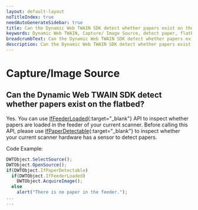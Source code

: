 ```yaml
---
layout: default-layout
noTitleIndex: true
needAutoGenerateSidebar: true
title: Can the Dynamic Web TWAIN SDK detect whether papers exist on the flatbed?
keywords: Dynamic Web TWAIN, Capture/ Image Source, detect paper, flatbed
breadcrumbText: Can the Dynamic Web TWAIN SDK detect whether papers exist on the flatbed?
description: Can the Dynamic Web TWAIN SDK detect whether papers exist on the flatbed?
---
```


# Capture/Image Source

## Can the Dynamic Web TWAIN SDK detect whether papers exist on the flatbed?

Yes. You can use [IfFeederLoaded](/_articles/info/api/WebTwain_Acquire.md#iffeederloaded){:target="_blank"} API to inspect whether papers are loaded in the feeder of your current scanner. Before calling this API, please use [IfPaperDetectable](/_articles/info/api/WebTwain_Acquire.md#ifpaperdetectable){:target="_blank"} to inspect whether your current scanner hardware has a sensor to detect papers.

Code Example:

```javascript
DWTObject.SelectSource();
DWTObject.OpenSource();
if(DWTObject.IfPaperDetectable)
  if(DWTObject.IfFeederLoaded)
    DWTObject.AcquireImage();
  else
    alert("There is no paper in the feeder.");
...
...
```
